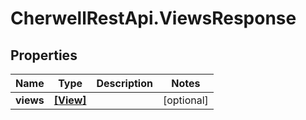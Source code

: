 # CherwellRestApi.ViewsResponse

## Properties
Name | Type | Description | Notes
------------ | ------------- | ------------- | -------------
**views** | [**[View]**](View.md) |  | [optional] 


